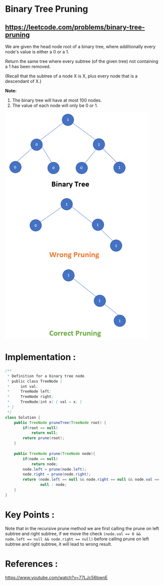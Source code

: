 # Binary Tree Pruning
## https://leetcode.com/problems/binary-tree-pruning

We are given the head node root of a binary tree, where additionally every node's value is either a 0 or a 1.

Return the same tree where every subtree (of the given tree) not containing a 1 has been removed.

(Recall that the subtree of a node X is X, plus every node that is a descendant of X.)


**Note:**

1. The binary tree will have at most 100 nodes.
2. The value of each node will only be 0 or 1.

![Binary Tree Pruning](binary-tree-pruning.PNG?raw=true "Binary Tree Pruning")


# Implementation :

```java
/**
 * Definition for a binary tree node.
 * public class TreeNode {
 *     int val;
 *     TreeNode left;
 *     TreeNode right;
 *     TreeNode(int x) { val = x; }
 * }
 */
class Solution {
    public TreeNode pruneTree(TreeNode root) {
        if(root == null)
            return null;
        return prune(root);
    }
    
    public TreeNode prune(TreeNode node){
        if(node == null)
            return node;
        node.left = prune(node.left);
        node.right = prune(node.right);
        return (node.left == null && node.right == null && node.val == 0) ?
                null : node;
    }
}

```

# Key Points :
Note that in the recursive prune method we are first calling the prune on left subtree and right subtree, if we move the check `(node.val == 0 && node.left == null && node.right == null)` before calling prune on left subtree and right subtree, it will lead to wrong result.

# References :
https://www.youtube.com/watch?v=77LJc56bwnE
